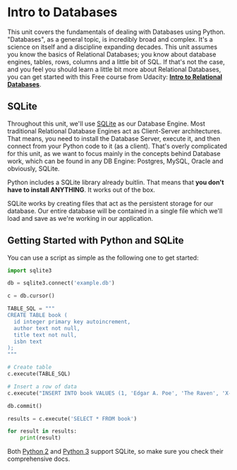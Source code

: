 # Intro to Databases

This unit covers the fundamentals of dealing with Databases using Python. "Databases", as a general topic, is incredibly broad and complex. It's a science on itself and a discipline expanding decades. This unit assumes you know the basics of Relational Databases; you know about database engines, tables, rows, columns and a little bit of SQL. If that's not the case, and you feel you should learn a little bit more about Relational Databases, you can get started with this Free course from Udacity: **[Intro to Relational Databases](https://www.udacity.com/course/intro-to-relational-databases--ud197)**.

## SQLite

Throughout this unit, we'll use [SQLite](https://en.wikipedia.org/wiki/SQLite) as our Database Engine. Most traditional Relational Database Engines act as Client-Server architectures. That means, you need to install the Database Server, execute it, and then connect from your Python code to it (as a client). That's overly complicated for this unit, as we want to focus mainly in the concepts behind Database work, which can be found in any DB Engine: Postgres, MySQL, Oracle and obviously, SQLite.

Python includes a SQLite library already buitlin. That means that **you don't have to install ANYTHING**. It works out of the box.

SQLite works by creating files that act as the persistent storage for our database. Our entire database will be contained in a single file which we'll load and save as we're working in our application.

## Getting Started with Python and SQLite

You can use a script as simple as the following one to get started:

```python
import sqlite3

db = sqlite3.connect('example.db')

c = db.cursor()

TABLE_SQL = """
CREATE TABLE book (
  id integer primary key autoincrement,
  author text not null,
  title text not null,
  isbn text
);
"""

# Create table
c.execute(TABLE_SQL)

# Insert a row of data
c.execute("INSERT INTO book VALUES (1, 'Edgar A. Poe', 'The Raven', 'X-99')")

db.commit()

results = c.execute('SELECT * FROM book')

for result in results:
    print(result)
```

Both [Python 2](https://docs.python.org/2/library/sqlite3.html) and [Python 3](https://docs.python.org/3/library/sqlite3.html) support SQLite, so make sure you check their comprehensive docs.
